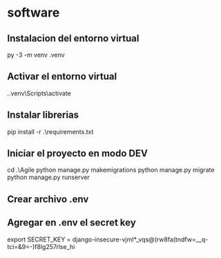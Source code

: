 # software

## Instalacion del entorno virtual

py -3 -m venv .venv  

## Activar el entorno virtual

.\.venv\Scripts\activate

## Instalar librerias

pip install -r .\requirements.txt

## Iniciar el proyecto en modo DEV

cd .\Agile
python manage.py makemigrations
python manage.py migrate
python manage.py runserver

## Crear archivo .env

## Agregar en .env el secret key

export SECRET_KEY = django-insecure-vjml*_vqs@(rw8fa(tndfw=__q-tci=&9=-)f8lg257rlse_hi